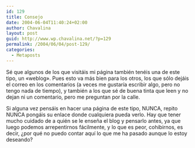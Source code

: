 ```yaml
---
id: 129
title: Consejo
date: 2004-06-04T11:40:24+02:00
author: Chavalina
layout: post
guid: http://www.wp.chavalina.net/?p=129
permalink: /2004/06/04/post-129/
categories:
  - Metaposts
---
```

Sé que algunos de los que visitáis mi página también tenéis una de este tipo, un «weblog». Pues esto va más bien para los otros, los que sólo dejáis el correo en los comentarios (a veces me gustaría escribir algo, pero no tengo nada de tiempo), y también a los que sé de buena tinta que leen y no dejan ni un comentario, pero me preguntan por la calle.

Si alguna vez pensáis en hacer una página de este tipo, NUNCA, repito NUNCA pongáis su enlace donde cualquiera pueda verlo. Hay que tener mucho cuidado de a quién se le ense&ntilde;a el blog y pensarlo antes, ya que luego podemos arrepentirnos fácilmente, y lo que es peor, cohibirnos, es decir, &iquest;por qué no puedo contar aquí lo que me ha pasado aunque lo estoy deseando?